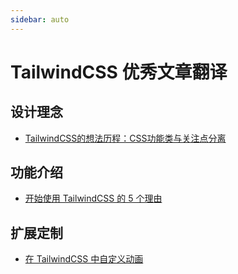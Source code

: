 ```yaml
---
sidebar: auto
---
```


# TailwindCSS 优秀文章翻译

## 设计理念

- [TailwindCSS的想法历程：CSS功能类与关注点分离](./CSS功能类与关注点分离.md)

## 功能介绍

- [开始使用 TailwindCSS 的 5 个理由](./5-reasons-to-start-using-tailwindcss.md)

## 扩展定制

- [在 TailwindCSS 中自定义动画](./custom-animations-in-tailwindcss.md)
